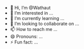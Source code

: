 - 👋 Hi, I’m @Wathaut
- 👀 I’m interested in ...
- 🌱 I’m currently learning ...
- 💞️ I’m looking to collaborate on ...
- 📫 How to reach me ...
- 😄 Pronouns: ...
- ⚡ Fun fact: ...

<!---
Wathaut/Wathaut is a ✨ special ✨ repository because its `README.md` (this file) appears on your GitHub profile.
You can click the Preview link to take a look at your changes.
--->


